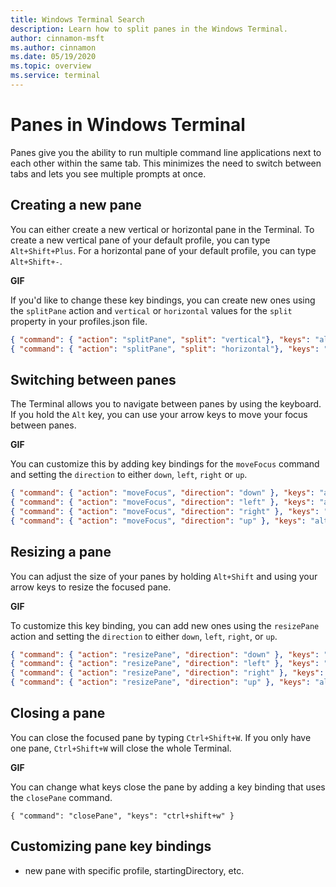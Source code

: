 ```yaml
---
title: Windows Terminal Search
description: Learn how to split panes in the Windows Terminal.
author: cinnamon-msft
ms.author: cinnamon
ms.date: 05/19/2020
ms.topic: overview
ms.service: terminal
---
```


# Panes in Windows Terminal

Panes give you the ability to run multiple command line applications next to each other within the same tab. This minimizes the need to switch between tabs and lets you see multiple prompts at once.

## Creating a new pane

You can either create a new vertical or horizontal pane in the Terminal. To create a new vertical pane of your default profile, you can type `Alt+Shift+Plus`. For a horizontal pane of your default profile, you can type `Alt+Shift+-`.

**GIF**

If you'd like to change these key bindings, you can create new ones using the `splitPane` action and `vertical` or `horizontal` values for the `split` property in your profiles.json file.

```json
{ "command": { "action": "splitPane", "split": "vertical"}, "keys": "alt+shift+plus" },
{ "command": { "action": "splitPane", "split": "horizontal"}, "keys": "alt+shift+-" }
```

## Switching between panes

The Terminal allows you to navigate between panes by using the keyboard. If you hold the `Alt` key, you can use your arrow keys to move your focus between panes.

**GIF**

You can customize this by adding key bindings for the `moveFocus` command and setting the `direction` to either `down`, `left`, `right` or `up`.

```json
{ "command": { "action": "moveFocus", "direction": "down" }, "keys": "alt+down" },
{ "command": { "action": "moveFocus", "direction": "left" }, "keys": "alt+left" },
{ "command": { "action": "moveFocus", "direction": "right" }, "keys": "alt+right" },
{ "command": { "action": "moveFocus", "direction": "up" }, "keys": "alt+up" }
```

## Resizing a pane

You can adjust the size of your panes by holding `Alt+Shift` and using your arrow keys to resize the focused pane.

**GIF**

To customize this key binding, you can add new ones using the `resizePane` action and setting the `direction` to either `down`, `left`, `right`, or `up`.

```json
{ "command": { "action": "resizePane", "direction": "down" }, "keys": "alt+shift+down" },
{ "command": { "action": "resizePane", "direction": "left" }, "keys": "alt+shift+left" },
{ "command": { "action": "resizePane", "direction": "right" }, "keys": "alt+shift+right" },
{ "command": { "action": "resizePane", "direction": "up" }, "keys": "alt+shift+up" }
```

## Closing a pane

You can close the focused pane by typing `Ctrl+Shift+W`. If you only have one pane, `Ctrl+Shift+W` will close the whole Terminal.

**GIF**

You can change what keys close the pane by adding a key binding that uses the `closePane` command.

`{ "command": "closePane", "keys": "ctrl+shift+w" }`

## Customizing pane key bindings

- new pane with specific profile, startingDirectory, etc.

